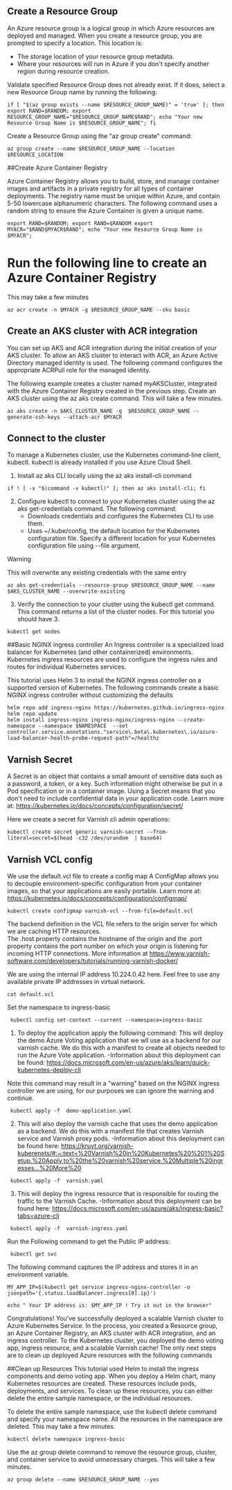 ## Create a Resource Group
An Azure resource group is a logical group in which Azure resources are deployed and managed. When you create a resource group, you are prompted to specify a location. This location is:
  - The storage location of your resource group metadata.
  - Where your resources will run in Azure if you don't specify another region during resource creation.

Validate specified Resource Group does not already exist. If it does, select a new Resource Group name by running the following:

```
if [ "$(az group exists --name $RESOURCE_GROUP_NAME)" = 'true' ]; then export RAND=$RANDOM; export RESOURCE_GROUP_NAME="$RESOURCE_GROUP_NAME$RAND"; echo "Your new Resource Group Name is $RESOURCE_GROUP_NAME"; fi
```

Create a Resource Group using the "az group create" command:
```
az group create --name $RESOURCE_GROUP_NAME --location $RESOURCE_LOCATION
```


##Create Azure Container Registry

Azure Container Registry allows you to build, store, and manage container images and artifacts in a private registry for all types of container deployments.
The registry name must be unique within Azure, and contain 5-50 lowercase alphanumeric characters. 
The following command uses a random string to ensure the Azure Container is given a unique name. 
```
export RAND=$RANDOM; export RAND=$RANDOM export MYACR="$RAND$MYACR$RAND"; echo "Your new Resource Group Name is $MYACR"; 
```

# Run the following line to create an Azure Container Registry 
This may take a few minutes
```
az acr create -n $MYACR -g $RESOURCE_GROUP_NAME --sku basic
```

## Create an AKS cluster with ACR integration

You can set up AKS and ACR integration during the initial creation of your AKS cluster. 
To allow an AKS cluster to interact with ACR, an Azure Active Directory managed identity is used. 
The following command configures the appropriate ACRPull role for the managed identity.


The following example creates a cluster named myAKSCluster, integrated with the Azure Container Registry created in the previous step.
Create an AKS cluster using the az aks create command. This will take a few minutes.

```
az aks create -n $AKS_CLUSTER_NAME -g  $RESOURCE_GROUP_NAME --generate-ssh-keys --attach-acr $MYACR
```
## Connect to the cluster
To manage a Kubernetes cluster, use the Kubernetes command-line client, kubectl. kubectl is already installed if you use Azure Cloud Shell. 
1. Install az aks CLI locally using the az aks install-cli command

```
if ! [ -x "$(command -v kubectl)" ]; then az aks install-cli; fi
```

2. Configure kubectl to connect to your Kubernetes cluster using the az aks get-credentials command. The following command:
    - Downloads credentials and configures the Kubernetes CLI to use them.
    - Uses ~/.kube/config, the default location for the Kubernetes configuration file. Specify a different location for your Kubernetes configuration file using --file argument. 

> [!WARNING]
> This will overwrite any existing credentials with the same entry

```
az aks get-credentials --resource-group $RESOURCE_GROUP_NAME --name $AKS_CLUSTER_NAME --overwrite-existing
```

3. Verify the connection to your cluster using the kubectl get command. This command returns a list of the cluster nodes. For this tutorial you should have 3.  

```
kubectl get nodes
```


##Basic NGINX ingress controller 
An Ingress controller is a specialized load balancer for Kubernetes (and other containerized) environments. Kubernetes ingress resources are used to configure the ingress rules and routes for individual Kubernetes services.

This tutorial uses Helm 3 to install the NGINX ingress controller on a supported version of Kubernetes.
The following commands create a basic NGINX ingress controller without customizing the defaults
```
helm repo add ingress-nginx https://kubernetes.github.io/ingress-nginx
helm repo update
helm install ingress-nginx ingress-nginx/ingress-nginx --create-namespace --namespace $NAMESPACE  --set controller.service.annotations."service\.beta\.kubernetes\.io/azure-load-balancer-health-probe-request-path"=/healthz
```



## Varnish Secret 
A Secret is an object that contains a small amount of sensitive data such as a password, a token, or a key. Such information might otherwise be put in a Pod specification or in a container image. 
Using a Secret means that you don't need to include confidential data in your application code. Learn more at: https://kubernetes.io/docs/concepts/configuration/secret/

Here we create a secret for Varnish cli admin operations:
``` 
kubectl create secret generic varnish-secret --from-literal=secret=$(head -c32 /dev/urandom  | base64)
```

## Varnish VCL config 
We use the default.vcl file to create a config map A ConfigMap allows you to decouple environment-specific configuration from your container images, 
so that your applications are easily portable. Learn more at: https://kubernetes.io/docs/concepts/configuration/configmap/
```
kubectl create configmap varnish-vcl --from-file=default.vcl
```

The backend definition in the VCL file refers to the origin server for which we are caching HTTP resources.  
The .host property contains the hostname of the origin and the .port property contains the port number on which your origin is listening for incoming HTTP connections.
More information at https://www.varnish-software.com/developers/tutorials/running-varnish-docker/

We are using the internal IP address 10.224.0.42 here. Feel free to use any available private IP addresses in virtual network.
```
cat default.vcl 
```

Set the namespace to ingress-basic 
```
 kubectl config set-context --current --namespace=ingress-basic
 ```

1. To deploy the application apply the following command: 
This will deploy the demo Azure Voting application that we wll use as a backend for our varnish cache.
We do this with a manifest to create all objects needed to run the Azure Vote application. 
                -Information about this deployment can be found: https://docs.microsoft.com/en-us/azure/aks/learn/quick-kubernetes-deploy-cli
                
Note this command may result in a "warning" based on the NGINX ingress controller we are using, for our purposes we can ignore the warning and continue. 
```
 kubectl apply -f  demo-application.yaml
```
2. This will also deploy the varnish cache that uses the demo application as a backend. 
We do this with a manifest file that creates Varnish service and Varnish proxy pods. 
                -Information about this deployment can be found here: https://kruyt.org/varnish-kuberenets/#:~:text=%20Varnish%20in%20Kubernetes%20%201%20Setup.%20Apply,to%20the%20varnish%20service.%20Multiple%20ingresses...%20More%20
```
 kubectl apply -f  varnish.yaml
```
3. This will deploy the ingress resource that is responsible for routing the traffic to the Varnish Cache. 
                 -Information about this deployment can be found here: https://docs.microsoft.com/en-us/azure/aks/ingress-basic?tabs=azure-cli

```
 kubectl apply -f  varnish-ingress.yaml 
```


Run the Following command to get the Public IP address: 
```
 kubectl get svc
 ```


The following command captures the IP address and stores it in an environment variable.
```
MY_APP_IP=$(kubectl get service ingress-nginx-controller -o jsonpath='{.status.loadBalancer.ingress[0].ip}')
 ```

 ```
 echo " Your IP address is: $MY_APP_IP ! Try it out in the browser"
 ```
Congratulations! You've successfully deployed a scalable Varnish cluster to Azure Kubernetes Service. In the process, you created a Resource group, an Azure Container Registry,
 an AKS cluster with ACR integration, and an ingress controller. To the Kubernetes cluster, you deployed the demo voting app, ingress resource, and a scalable Varnish cache!
 The only next steps are to clean up deployed Azure resources with the following commands

##Clean up Resources 
This tutorial used Helm to install the ingress components and demo voting app. When you deploy a Helm chart, many Kubernetes resources are created. 
These resources include pods, deployments, and services. To clean up these resources, you can either delete the entire sample namespace, or the individual resources.


To delete the entire sample namespace, use the kubectl delete command and specify your namespace name. All the resources in the namespace are deleted.
This may take a few minutes. 
```
kubectl delete namespace ingress-basic
 ```

Use the az group delete command to remove the resource group, cluster, and container service to avoid unnecessary charges. 
This will take a few minutes. 
```
az group delete --name $RESOURCE_GROUP_NAME --yes
```